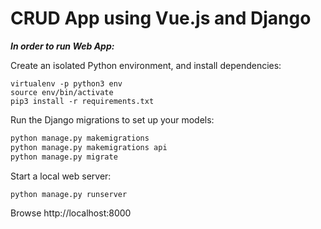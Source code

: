 # CRUD App using Vue.js and Django
<i><b>In order to run Web App:</i></b>

Create an isolated Python environment, and install dependencies:
```
virtualenv -p python3 env
source env/bin/activate
pip3 install -r requirements.txt
```


Run the Django migrations to set up your models:
```python
python manage.py makemigrations
python manage.py makemigrations api
python manage.py migrate
```
Start a local web server:
```
python manage.py runserver
```
Browse http://localhost:8000
